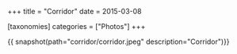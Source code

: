 +++
title = "Corridor"
date = 2015-03-08

[taxonomies]
categories = ["Photos"]
+++

{{ snapshot(path="corridor/corridor.jpeg" description="Corridor")}}
